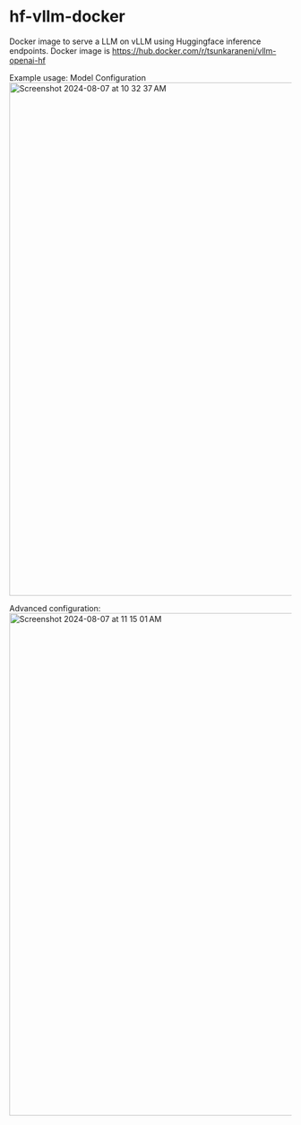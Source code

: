# hf-vllm-docker
 Docker image to serve a LLM on vLLM using Huggingface inference endpoints.
 Docker image is https://hub.docker.com/r/tsunkaraneni/vllm-openai-hf

 Example usage:
 Model Configuration
<img width="916" alt="Screenshot 2024-08-07 at 10 32 37 AM" src="https://github.com/user-attachments/assets/d2dc9c06-ecb6-4812-8221-861db5ea0827">

Advanced configuration:
<img width="897" alt="Screenshot 2024-08-07 at 11 15 01 AM" src="https://github.com/user-attachments/assets/324fd8b4-92e2-4bfd-9897-b0ec9fa31971">
